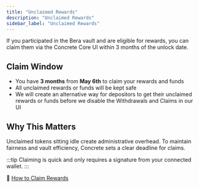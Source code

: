 ```yaml
---
title: "Unclaimed Rewards"
description: "Unclaimed Rewards"
sidebar_label: "Unclaimed Rewards"
---
```


If you participated in the Bera vault and are eligible for rewards, you can claim them via the Concrete Core UI within 3 months of the unlock date.

## Claim Window

- You have **3 months** from **May 6th** to claim your rewards and funds
- All unclaimed rewards or funds will be kept safe
- We will create an alternative way for depositors to get their unclaimed rewards or funds before we disable the Withdrawals and Claims in our UI

## Why This Matters

Unclaimed tokens sitting idle create administrative overhead. To maintain fairness and vault efficiency, Concrete sets a clear deadline for claims.

:::tip
Claiming is quick and only requires a signature from your connected wallet.
:::

🔗 [How to Claim Rewards](./claim-rewards.md)
